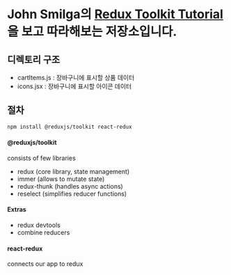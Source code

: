 # John Smilga의 [Redux Toolkit Tutorial](https://github.com/john-smilga/redux-toolkit-tutorial)을 보고 따라해보는 저장소입니다.

## 디렉토리 구조

- cartItems.js : 장바구니에 표시할 상품 데이터
- icons.jsx : 장바구니에 표시할 아이콘 데이터

## 절차

```sh
npm install @reduxjs/toolkit react-redux
```

#### @reduxjs/toolkit

consists of few libraries

- redux (core library, state management)
- immer (allows to mutate state)
- redux-thunk (handles async actions)
- reselect (simplifies reducer functions)

#### Extras

- redux devtools
- combine reducers

#### react-redux

connects our app to redux
